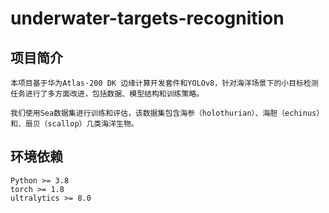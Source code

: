 # underwater-targets-recognition

## 项目简介
    本项目基于华为Atlas·200 DK 边缘计算开发套件和YOLOv8，针对海洋场景下的小目标检测任务进行了多方面改进，包括数据、模型结构和训练策略。
    
    我们使用Sea数据集进行训练和评估，该数据集包含海参（holothurian）、海胆（echinus）和、扇贝（scallop）几类海洋生物。

## 环境依赖
    Python >= 3.8
    torch >= 1.8
    ultralytics >= 8.0
